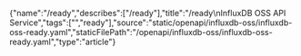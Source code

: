 {"name":"/ready","describes":["/ready"],"title":"/ready\nInfluxDB OSS API Service","tags":["","ready"],"source":"static/openapi/influxdb-oss/influxdb-oss-ready.yaml","staticFilePath":"/openapi/influxdb-oss/influxdb-oss-ready.yaml","type":"article"}
